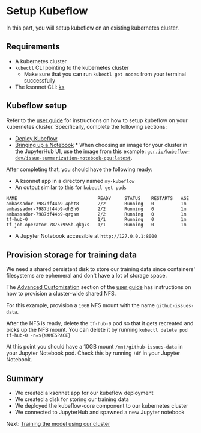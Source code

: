 # Setup Kubeflow

In this part, you will setup kubeflow on an existing kubernetes cluster.

## Requirements

*   A kubernetes cluster
*   `kubectl` CLI pointing to the kubernetes cluster
    *   Make sure that you can run `kubectl get nodes` from your terminal
        successfully
*   The ksonnet CLI: [ks](https://ksonnet.io/#get-started)

## Kubeflow setup

Refer to the [user
guide](https://github.com/kubeflow/kubeflow/blob/master/user_guide.md) for
instructions on how to setup kubeflow on your kubernetes cluster. Specifically,
complete the following sections:
*    [Deploy
Kubeflow](https://github.com/kubeflow/kubeflow/blob/master/user_guide.md#deploy-kubeflow)
*    [Bringing up a
Notebook](https://github.com/kubeflow/kubeflow/blob/master/user_guide.md#bringing-up-a-jupyter-notebook)
    *   When choosing an image for your cluster in the JupyterHub UI, use the
image from this example:
[`gcr.io/kubeflow-dev/issue-summarization-notebook-cpu:latest`](https://github.com/kubeflow/examples/blob/master/github_issue_summarization/workflow/Dockerfile).

After completing that, you should have the following ready:

*   A ksonnet app in a directory named `my-kubeflow`
*   An output similar to this for `kubectl get pods`

```
NAME                              READY     STATUS    RESTARTS   AGE
ambassador-7987df44b9-4pht8       2/2       Running   0          1m
ambassador-7987df44b9-dh5h6       2/2       Running   0          1m
ambassador-7987df44b9-qrgsm       2/2       Running   0          1m
tf-hub-0                          1/1       Running   0          1m
tf-job-operator-78757955b-qkg7s   1/1       Running   0          1m
```

*   A Jupyter Notebook accessible at `http://127.0.0.1:8000`

## Provision storage for training data

We need a shared persistent disk to store our training data since containers'
filesystems are ephemeral and don't have a lot of storage space.

The [Advanced
Customization](https://github.com/kubeflow/kubeflow/blob/master/user_guide.md#advanced-customization)
section of the [user
guide](https://github.com/kubeflow/kubeflow/blob/master/user_guide.md) has
instructions on how to provision a cluster-wide shared NFS.

For this example, provision a `10GB` NFS mount with the name
`github-issues-data`.

After the NFS is ready, delete the `tf-hub-0` pod so that it gets recreated and
picks up the NFS mount. You can delete it by running `kubectl delete pod
tf-hub-0 -n=${NAMESPACE}`

At this point you should have a 10GB mount `/mnt/github-issues-data` in your
Jupyter Notebook pod. Check this by running `!df` in your Jupyter Notebook.

## Summary

*   We created a ksonnet app for our kubeflow deployment
*   We created a disk for storing our training data
*   We deployed the kubeflow-core component to our kubernetes cluster
*   We connected to JupyterHub and spawned a new Jupyter notebook

Next: [Training the model using our cluster](training_the_model.md)
